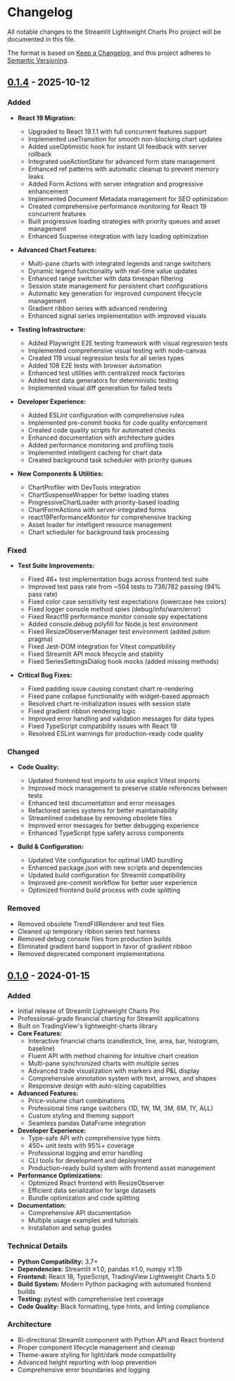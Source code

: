 # Changelog

All notable changes to the Streamlit Lightweight Charts Pro project will be documented in this file.

The format is based on [Keep a Changelog](https://keepachangelog.com/en/1.0.0/),
and this project adheres to [Semantic Versioning](https://semver.org/spec/v2.0.0.html).

## [0.1.4] - 2025-10-12

### Added
- **React 19 Migration:**
  - Upgraded to React 19.1.1 with full concurrent features support
  - Implemented useTransition for smooth non-blocking chart updates
  - Added useOptimistic hook for instant UI feedback with server rollback
  - Integrated useActionState for advanced form state management
  - Enhanced ref patterns with automatic cleanup to prevent memory leaks
  - Added Form Actions with server integration and progressive enhancement
  - Implemented Document Metadata management for SEO optimization
  - Created comprehensive performance monitoring for React 19 concurrent features
  - Built progressive loading strategies with priority queues and asset management
  - Enhanced Suspense integration with lazy loading optimization

- **Advanced Chart Features:**
  - Multi-pane charts with integrated legends and range switchers
  - Dynamic legend functionality with real-time value updates
  - Enhanced range switcher with data timespan filtering
  - Session state management for persistent chart configurations
  - Automatic key generation for improved component lifecycle management
  - Gradient ribbon series with advanced rendering
  - Enhanced signal series implementation with improved visuals

- **Testing Infrastructure:**
  - Added Playwright E2E testing framework with visual regression tests
  - Implemented comprehensive visual testing with node-canvas
  - Created 119 visual regression tests for all series types
  - Added 108 E2E tests with browser automation
  - Enhanced test utilities with centralized mock factories
  - Added test data generators for deterministic testing
  - Implemented visual diff generation for failed tests

- **Developer Experience:**
  - Added ESLint configuration with comprehensive rules
  - Implemented pre-commit hooks for code quality enforcement
  - Created code quality scripts for automated checks
  - Enhanced documentation with architecture guides
  - Added performance monitoring and profiling tools
  - Implemented intelligent caching for chart data
  - Created background task scheduler with priority queues

- **New Components & Utilities:**
  - ChartProfiler with DevTools integration
  - ChartSuspenseWrapper for better loading states
  - ProgressiveChartLoader with priority-based loading
  - ChartFormActions with server-integrated forms
  - react19PerformanceMonitor for comprehensive tracking
  - Asset loader for intelligent resource management
  - Chart scheduler for background task processing

### Fixed
- **Test Suite Improvements:**
  - Fixed 46+ test implementation bugs across frontend test suite
  - Improved test pass rate from ~504 tests to 736/782 passing (94% pass rate)
  - Fixed color case sensitivity test expectations (lowercase hex colors)
  - Fixed logger console method spies (debug/info/warn/error)
  - Fixed React19 performance monitor console spy expectations
  - Added console.debug polyfill for Node.js test environment
  - Fixed ResizeObserverManager test environment (added jsdom pragma)
  - Fixed Jest-DOM integration for Vitest compatibility
  - Fixed Streamlit API mock lifecycle and stability
  - Fixed SeriesSettingsDialog hook mocks (added missing methods)

- **Critical Bug Fixes:**
  - Fixed padding issue causing constant chart re-rendering
  - Fixed pane collapse functionality with widget-based approach
  - Resolved chart re-initialization issues with session state
  - Fixed gradient ribbon rendering logic
  - Improved error handling and validation messages for data types
  - Fixed TypeScript compatibility issues with React 19
  - Resolved ESLint warnings for production-ready code quality

### Changed
- **Code Quality:**
  - Updated frontend test imports to use explicit Vitest imports
  - Improved mock management to preserve stable references between tests
  - Enhanced test documentation and error messages
  - Refactored series systems for better maintainability
  - Streamlined codebase by removing obsolete files
  - Improved error messages for better debugging experience
  - Enhanced TypeScript type safety across components

- **Build & Configuration:**
  - Updated Vite configuration for optimal UMD bundling
  - Enhanced package.json with new scripts and dependencies
  - Updated build configuration for Streamlit compatibility
  - Improved pre-commit workflow for better user experience
  - Optimized frontend build process with code splitting

### Removed
- Removed obsolete TrendFillRenderer and test files
- Cleaned up temporary ribbon series test harness
- Removed debug console files from production builds
- Eliminated gradient band support in favor of gradient ribbon
- Removed deprecated component implementations

## [0.1.0] - 2024-01-15

### Added
- Initial release of Streamlit Lightweight Charts Pro
- Professional-grade financial charting for Streamlit applications
- Built on TradingView's lightweight-charts library
- **Core Features:**
  - Interactive financial charts (candlestick, line, area, bar, histogram, baseline)
  - Fluent API with method chaining for intuitive chart creation
  - Multi-pane synchronized charts with multiple series
  - Advanced trade visualization with markers and P&L display
  - Comprehensive annotation system with text, arrows, and shapes
  - Responsive design with auto-sizing capabilities
- **Advanced Features:**
  - Price-volume chart combinations
  - Professional time range switchers (1D, 1W, 1M, 3M, 6M, 1Y, ALL)
  - Custom styling and theming support
  - Seamless pandas DataFrame integration
- **Developer Experience:**
  - Type-safe API with comprehensive type hints
  - 450+ unit tests with 95%+ coverage
  - Professional logging and error handling
  - CLI tools for development and deployment
  - Production-ready build system with frontend asset management
- **Performance Optimizations:**
  - Optimized React frontend with ResizeObserver
  - Efficient data serialization for large datasets
  - Bundle optimization and code splitting
- **Documentation:**
  - Comprehensive API documentation
  - Multiple usage examples and tutorials
  - Installation and setup guides

### Technical Details
- **Python Compatibility:** 3.7+
- **Dependencies:** Streamlit ≥1.0, pandas ≥1.0, numpy ≥1.19
- **Frontend:** React 18, TypeScript, TradingView Lightweight Charts 5.0
- **Build System:** Modern Python packaging with automated frontend builds
- **Testing:** pytest with comprehensive test coverage
- **Code Quality:** Black formatting, type hints, and linting compliance

### Architecture
- Bi-directional Streamlit component with Python API and React frontend
- Proper component lifecycle management and cleanup
- Theme-aware styling for light/dark mode compatibility
- Advanced height reporting with loop prevention
- Comprehensive error boundaries and logging

[0.1.4]: https://github.com/nandkapadia/streamlit-lightweight-charts-pro/releases/tag/v0.1.4
[0.1.0]: https://github.com/nandkapadia/streamlit-lightweight-charts-pro/releases/tag/v0.1.0
